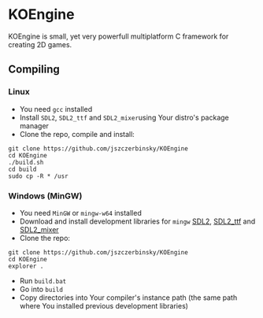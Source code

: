 # KOEngine
KOEngine is small, yet very powerfull multiplatform C framework for creating 2D games.

## Compiling
### Linux
- You need `gcc` installed
- Install `SDL2`, `SDL2_ttf` and `SDL2_mixer`using Your distro's package manager
- Clone the repo, compile and install:
```shell
git clone https://github.com/jszczerbinsky/KOEngine
cd KOEngine
./build.sh
cd build
sudo cp -R * /usr
```
### Windows (MinGW)
- You need `MinGW` or `mingw-w64` installed
- Download and install development libraries for `mingw` [SDL2](https://www.libsdl.org/download-2.0.php), 
[SDL2_ttf](https://github.com/libsdl-org/SDL_ttf) and [SDL2_mixer](https://www.libsdl.org/projects/SDL_mixer/)
- Clone the repo:
```batch
git clone https://github.com/jszczerbinsky/KOEngine
cd KOEngine
explorer .
```
- Run `build.bat`
- Go into `build`
- Copy directories into Your compiler's instance path (the same path where You installed previous development libraries)
